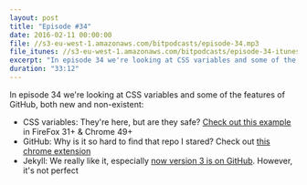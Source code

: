 ```yaml
---
layout: post
title: "Episode #34"
date: 2016-02-11 00:00:00
file: //s3-eu-west-1.amazonaws.com/bitpodcasts/episode-34.mp3
file_itunes: //s3-eu-west-1.amazonaws.com/bitpodcasts/episode-34-itunes.m4a
excerpt: "In episode 34 we're looking at CSS variables and some of the features of GitHub, both new and non-existent"
duration: "33:12"
---
```


In episode 34 we're looking at CSS variables and some of the features of GitHub, both new and non-existent:

- CSS variables: They're here, but are they safe? [Check out this example](http://codepen.io/wesbos/pen/adQjoY?editors=0110) in FireFox 31+ & Chrome 49+
- GitHub: Why is it so hard to find that repo I stared? Check out [this chrome extension](https://chrome.google.com/webstore/detail/github-stars-tagger/aaihhjepepgajmehjdmfkofegfddcabc)
- Jekyll: We really like it, especially [now version 3 is on GitHub](https://github.com/blog/2100-github-pages-now-faster-and-simpler-with-jekyll-3-0). However, it's not perfect
